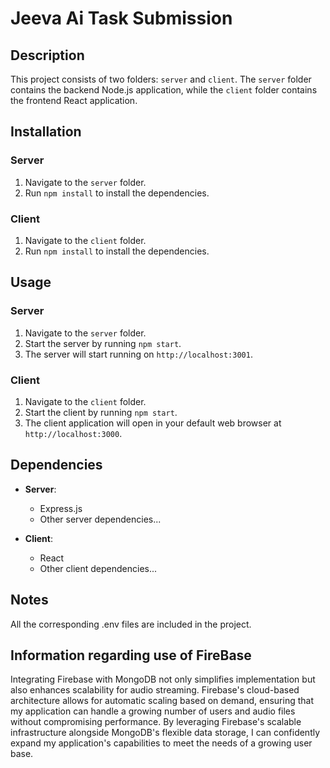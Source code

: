 # Jeeva Ai Task Submission

## Description
This project consists of two folders: `server` and `client`. The `server` folder contains the backend Node.js application, while the `client` folder contains the frontend React application.

## Installation

### Server
1. Navigate to the `server` folder.
2. Run `npm install` to install the dependencies.

### Client
1. Navigate to the `client` folder.
2. Run `npm install` to install the dependencies.

## Usage
### Server
1. Navigate to the `server` folder.
2. Start the server by running `npm start`.
3. The server will start running on `http://localhost:3001`.

### Client
1. Navigate to the `client` folder.
2. Start the client by running `npm start`.
3. The client application will open in your default web browser at `http://localhost:3000`.

## Dependencies
- **Server**:
  - Express.js
  - Other server dependencies...

- **Client**:
  - React
  - Other client dependencies...

## Notes
All the corresponding .env files are included in the project.

## Information regarding use of FireBase
Integrating Firebase with MongoDB not only simplifies implementation but also enhances scalability for audio streaming. Firebase's cloud-based architecture allows for automatic scaling based on demand, ensuring that my application can handle a growing number of users and audio files without compromising performance. By leveraging Firebase's scalable infrastructure alongside MongoDB's flexible data storage, I can confidently expand my application's capabilities to meet the needs of a growing user base.
